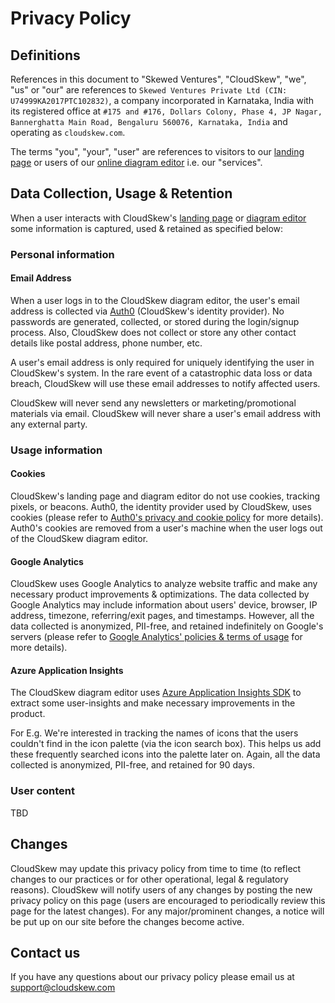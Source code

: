 # Privacy Policy

## Definitions

References in this document to "Skewed Ventures", "CloudSkew", "we", "us" or "our" are references to
`Skewed Ventures Private Ltd (CIN: U74999KA2017PTC102832)`, a company incorporated in Karnataka,
India with its registered office at `#175 and #176, Dollars Colony, Phase 4, JP Nagar, Bannerghatta Main Road, Bengaluru 560076, Karnataka, India` and
operating as `cloudskew.com`.

The terms "you", "your", "user" are references to visitors to our [landing page](https://www.cloudskew.com/) or users of our [online diagram editor](https://app.cloudskew.com/) i.e. our "services".

## Data Collection, Usage & Retention

When a user interacts with CloudSkew's [landing page](https://www.cloudskew.com/) or [diagram editor](https://app.cloudskew.com/) some information is captured, used & retained as specified below:

### Personal information

#### Email Address

When a user logs in to the CloudSkew diagram editor, the user's email address is collected via [Auth0](https://auth0.com/) (CloudSkew's identity provider). No passwords are generated, collected, or stored during the login/signup process. Also, CloudSkew does not collect or store any other contact details like postal address, phone number, etc.

A user's email address is only required for uniquely identifying the user in CloudSkew's system. In the rare event of a catastrophic data loss or data breach, CloudSkew will use these email addresses to notify affected users.

CloudSkew will never send any newsletters or marketing/promotional materials via email. CloudSkew will never share a user's email address with any external party.

### Usage information

#### Cookies

CloudSkew's landing page and diagram editor do not use cookies, tracking pixels, or beacons. Auth0, the identity provider used by CloudSkew, uses cookies (please refer to [Auth0's privacy and cookie policy](https://auth0.com/privacy) for more details). Auth0's cookies are removed from a user's machine when the user logs out of the CloudSkew diagram editor.

#### Google Analytics

CloudSkew uses Google Analytics to analyze website traffic and make any necessary product improvements & optimizations. The data collected by Google Analytics may include information about users' device, browser, IP address, timezone, referring/exit pages, and timestamps. However, all the data collected is anonymized, PII-free, and retained indefinitely on Google's servers (please refer to [Google Analytics' policies & terms of usage](https://support.google.com/analytics/answer/4597324?hl=en) for more details).

#### Azure Application Insights

The CloudSkew diagram editor uses [Azure Application Insights SDK](https://docs.microsoft.com/en-us/azure/azure-monitor/app/app-insights-overview) to extract some user-insights and make necessary improvements in the product.

For E.g. We're interested in tracking the names of icons that the users couldn't find in the icon palette (via the icon search box). This helps us add these frequently searched icons into the palette later on. Again, all the data collected is anonymized, PII-free, and retained for 90 days.

### User content

TBD

## Changes

CloudSkew may update this privacy policy from time to time (to reflect changes to our practices or for other operational, legal & regulatory reasons). CloudSkew will notify users of any changes by posting the new privacy policy on this page (users are encouraged to periodically review this page for the latest changes). For any major/prominent changes, a notice will be put up on our site before the changes become active.

## Contact us

If you have any questions about our privacy policy please email us at [support@cloudskew.com](mailto:support@cloudskew.com)
